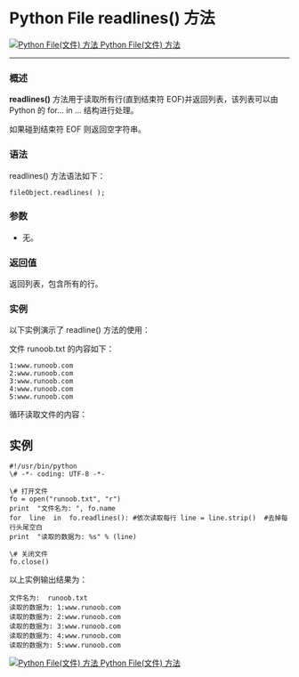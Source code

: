 Python File readlines() 方法
==========================

 [![Python File(文件) 方法](../images/up.gif) Python File(文件) 方法](file-methods.html)

* * *

### 概述

**readlines()** 方法用于读取所有行(直到结束符 EOF)并返回列表，该列表可以由 Python 的 for... in ... 结构进行处理。

如果碰到结束符 EOF 则返回空字符串。

### 语法

readlines() 方法语法如下：
```
fileObject.readlines( );
```
### 参数

*   无。
    

### 返回值

返回列表，包含所有的行。

### 实例

以下实例演示了 readline() 方法的使用：

文件 runoob.txt 的内容如下：
```
1:www.runoob.com
2:www.runoob.com
3:www.runoob.com
4:www.runoob.com
5:www.runoob.com
```
循环读取文件的内容：

实例
--
```
#!/usr/bin/python    
\# -*- coding: UTF-8 -*- 

\# 打开文件   
fo = open("runoob.txt", "r")    
print  "文件名为: ", fo.name   
for  line  in  fo.readlines(): #依次读取每行 line = line.strip()  #去掉每行头尾空白   
print  "读取的数据为: %s" % (line) 

\# 关闭文件   
fo.close()
```
以上实例输出结果为：
```
文件名为:  runoob.txt
读取的数据为: 1:www.runoob.com
读取的数据为: 2:www.runoob.com
读取的数据为: 3:www.runoob.com
读取的数据为: 4:www.runoob.com
读取的数据为: 5:www.runoob.com
```
 [![Python File(文件) 方法](../images/up.gif) Python File(文件) 方法](file-methods.html)